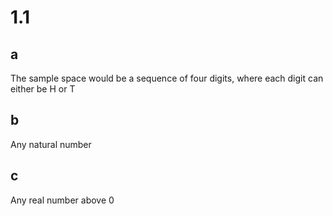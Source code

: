# 1.1
## a
The sample space would be a sequence of four digits, where each digit can either be H or T

## b
Any natural number

## c
Any real number above 0